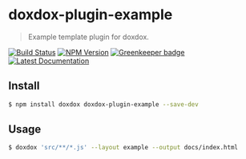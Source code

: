 # doxdox-plugin-example

> Example template plugin for doxdox.

[![Build Status](https://travis-ci.org/neogeek/doxdox-plugin-example.svg?branch=master)](https://travis-ci.org/neogeek/doxdox-plugin-example)
[![NPM Version](http://img.shields.io/npm/v/doxdox-plugin-example.svg?style=flat)](https://www.npmjs.org/package/doxdox-plugin-example)
[![Greenkeeper badge](https://badges.greenkeeper.io/neogeek/doxdox-plugin-example.svg)](https://greenkeeper.io/)
[![Latest Documentation](https://doxdox.org/images/badge-flat.svg)](https://doxdox.org/neogeek/doxdox-plugin-example)

## Install

```bash
$ npm install doxdox doxdox-plugin-example --save-dev
```

## Usage

```bash
$ doxdox 'src/**/*.js' --layout example --output docs/index.html
```
